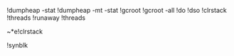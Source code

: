 !dumpheap  -stat 
!dumpheap -mt -stat
!gcroot
!gcroot -all
!do
!dso
!clrstack
!threads
!runaway
!threads

~*e!clrstack

!synblk
